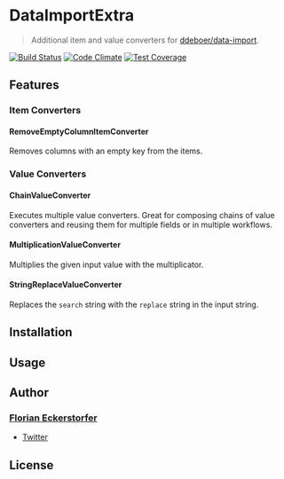 DataImportExtra
===============

> Additional item and value converters for [ddeboer/data-import](https://github.com/ddeboer/data-import).

[![Build Status](https://travis-ci.org/florianeckerstorfer/data-import-extra.svg?branch=master)](https://travis-ci.org/florianeckerstorfer/data-import-extra)
[![Code Climate](https://codeclimate.com/github/florianeckerstorfer/data-import-extra/badges/gpa.svg)](https://codeclimate.com/github/florianeckerstorfer/data-import-extra)
[![Test Coverage](https://codeclimate.com/github/florianeckerstorfer/data-import-extra/badges/coverage.svg)](https://codeclimate.com/github/florianeckerstorfer/data-import-extra)


Features
--------

### Item Converters

#### RemoveEmptyColumnItemConverter

Removes columns with an empty key from the items.

### Value Converters

#### ChainValueConverter

Executes multiple value converters. Great for composing chains of value converters and reusing them for multiple fields or in multiple workflows.

#### MultiplicationValueConverter

Multiplies the given input value with the multiplicator.

#### StringReplaceValueConverter

Replaces the `search` string with the `replace` string in the input string.


Installation
------------


Usage
-----


Author
------

### [Florian Eckerstorfer](https://florian.ec)

- [Twitter](https://twitter.com/Florian_)


License
-------
